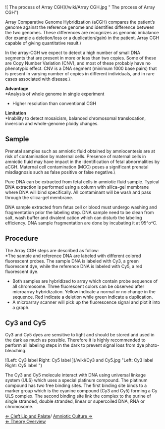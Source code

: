 ![ The process of Array CGH](/wiki/Array CGH.jpg " The process of Array CGH")

Array Comparative Genome Hybridization (aCGH) compares the patient’s
genome against the reference genome and identifies difference between
the two genomes. These differences are recognizes as genomic imbalance
(for example a deletion/loss or a duplication/gain) in the patient.
Array CGH capable of giving quantitative result.\

In the array-CGH we expect to detect a high number of small DNA segments
that are present in more or less than two copies. Some of these are Copy
Number Variation (CNV), and most of these probably have no phenotypic
effect. CNV is a DNA segment (minimum 1000 base pairs) that is present
in varying number of copies in different individuals, and in rare cases
associated with disease.\

**Advantage**\
\*Analysis of whole genome in single experiment

-   Higher resolution than conventional CGH

**Limitation**\
\*Inability to detect mosaicism, balanced chromosomal translocation,
inversion and whole-genome ploidy changes.

Sample
------

Prenatal samples such as amniotic fluid obtained by amniocentesis are at
risk of contamination by maternal cells. Presence of maternal cells in
amniotic fluid may have impact in the identification of fetal
abnormalities by aCGH. Maternal cell contamination (MCC) poses a
significant prenatal misdiagnosis such as false positive or false
negative.\

Pure DNA can be extracted from fetal cells in amniotic fluid sample.
Typical DNA extraction is performed using a column with silica-gel
membrane where DNA will bind specifically. All contaminant will be wash
and pass through the silica-gel membrane.

DNA sample extracted from fetus cell or blood must undergo washing and
fragmentation prior the labeling step. DNA sample need to be clean from
salt, wash buffer and divalent cation which can disturb the labeling
efficiency. DNA sample fragmentation are done by incubating it at
95^o^C.

Procedure
---------

The Array CGH steps are described as follow:\
\*The sample and reference DNA are labeled with different colored
fluorescent probes. The sample DNA is labeled with Cy3, a green
fluorescent dye, while the reference DNA is labeled with Cy5, a red
fluorescent dye.

-   Both samples are hybridized to array which contain probe sequence of
    all chromosome. Three fluorescent colors can be observed after
    microarray hybridization. Yellow indicate a normal or no change in
    the sequence. Red indicate a deletion while green indicate a
    duplication.
-   A microarray scanner will pick up the fluorescence signal and plot
    it into a graph.

Cy3 and Cy5
-----------

Cy3 and Cy5 dyes are sensitive to light and should be stored and used in
the dark as much as possible. Therefore it is highly recommended to
perform all labeling steps in the dark to prevent signal loss from dye
photo-bleaching.

![Left: Cy3 label Right: Cy5 label
](/wiki/Cy3 and Cy5.jpg "Left: Cy3 label Right: Cy5 label ")

The Cy3 and Cy5 molecule interact with DNA using universal linkage
system (ULS) which uses a special platinum compound. The platinum
compound has two free binding sites. The first binding site binds to a
marker group which is the cyanine compound (Cy3 and Cy5) forming a Cy
ULS complex. The second binding site link the complex to the purine of
single stranded, double stranded, linear or supercoiled DNA, RNA or
chromosome.

[ ⇐ Cleft Lip and Palate](/wiki/Cleft_Lip_and_Palate "wikilink")/ [ Amniotic
Culture ⇒](/wiki/Amniotic_Culture "wikilink")\
[ ⇐ Theory Overview](/wiki/Cytogenetics "wikilink")

